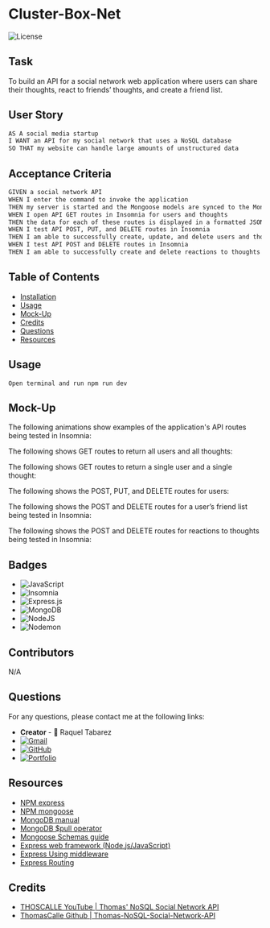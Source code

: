 # Cluster-Box-Net

![License](https://img.shields.io/badge/License-MIT-blue.svg)

## Task
To build an API for a social network web application where users can share their thoughts, react to friends’ thoughts, and create a friend list.

## User Story
```md
AS A social media startup
I WANT an API for my social network that uses a NoSQL database
SO THAT my website can handle large amounts of unstructured data

```
## Acceptance Criteria
```md
GIVEN a social network API
WHEN I enter the command to invoke the application
THEN my server is started and the Mongoose models are synced to the MongoDB database
WHEN I open API GET routes in Insomnia for users and thoughts
THEN the data for each of these routes is displayed in a formatted JSON
WHEN I test API POST, PUT, and DELETE routes in Insomnia
THEN I am able to successfully create, update, and delete users and thoughts in my database
WHEN I test API POST and DELETE routes in Insomnia
THEN I am able to successfully create and delete reactions to thoughts and add and remove friends to a user’s friend list

```

## Table of Contents

* [Installation](#installation)
* [Usage](#usage)
* [Mock-Up](#mock-up)
* [Credits](#credits)
* [Questions](#questions)
* [Resources](#resources)

## Usage
```
Open terminal and run npm run dev
```
## Mock-Up
The following animations show examples of the application's API routes being tested in Insomnia:

The following shows GET routes to return all users and all thoughts:

The following shows GET routes to return a single user and a single thought:

The following shows the POST, PUT, and DELETE routes for users:

The following shows the POST and DELETE routes for a user’s friend list being tested in Insomnia:

The following shows the POST and DELETE routes for reactions to thoughts being tested in Insomnia:


## Badges
* ![JavaScript](https://img.shields.io/badge/javascript-%23323330.svg?style=for-the-badge&logo=javascript&logoColor=%23F7DF1E)
* ![Insomnia](https://img.shields.io/badge/Insomnia-black?style=for-the-badge&logo=insomnia&logoColor=5849BE)
* ![Express.js](https://img.shields.io/badge/express.js-%23404d59.svg?style=for-the-badge&logo=express&logoColor=%2361DAFB)
* ![MongoDB](https://img.shields.io/badge/MongoDB-%234ea94b.svg?style=for-the-badge&logo=mongodb&logoColor=white)
* ![NodeJS](https://img.shields.io/badge/node.js-6DA55F?style=for-the-badge&logo=node.js&logoColor=white)
* ![Nodemon](https://img.shields.io/badge/NODEMON-%23323330.svg?style=for-the-badge&logo=nodemon&logoColor=%BBDEAD)




## Contributors

N/A

## Questions

For any questions, please contact me at the following links:
* **Creator** - 🎨 Raquel Tabarez
* [![Gmail](https://img.shields.io/badge/Gmail-D14836?style=for-the-badge&logo=gmail&logoColor=white)](mailto:raquelstabarez.07@gmail.com)
* [![GitHub](https://img.shields.io/badge/github-%23121011.svg?style=for-the-badge&logo=github&logoColor=white)](https://github.com/Raquel-t)
* [![Portfolio](https://img.shields.io/badge/Portfolio-%23000000.svg?style=for-the-badge&logo=firefox&logoColor=#FF7139)](https://raquel-t.github.io/Professional-Portfolio-2nd-assignment/)


## Resources
* [NPM express](https://www.npmjs.com/package/express)
* [NPM mongoose](https://www.npmjs.com/package/mongoose)
* [MongoDB manual](https://www.mongodb.com/docs/manual/)
* [MongoDB $pull operator](https://www.mongodb.com/docs/manual/reference/operator/update/pull/)
* [Mongoose Schemas guide](https://mongoosejs.com/docs/guide.html)
* [Express web framework (Node.js/JavaScript)](https://developer.mozilla.org/en-US/docs/Learn/Server-side/Express_Nodejs)
* [Express Using middleware](https://expressjs.com/en/guide/using-middleware.html)
* [Express Routing](https://expressjs.com/en/guide/routing.html)



## Credits
* [THOSCALLE YouTube | Thomas' NoSQL Social Network API](https://www.youtube.com/watch?v=TtLm6rTZ11I)
* [ThomasCalle Github | Thomas-NoSQL-Social-Network-API](https://github.com/ThomasCalle/Thomas-NoSQL-Social-Network-API)